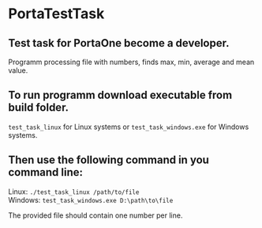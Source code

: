 # PortaTestTask
## Test task for PortaOne become a developer.
Programm processing file with numbers, finds max, min, average and mean value.

## To run programm download executable from build folder.
`test_task_linux` for Linux systems or `test_task_windows.exe` for Windows systems.

## Then use the following command in you command line:
Linux: `./test_task_linux /path/to/file`  
Windows: `test_task_windows.exe D:\path\to\file`

The provided file should contain one number per line.
